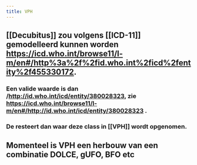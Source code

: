 ```yaml
---
title: VPH
---
```


## [[Decubitus]] zou volgens [[ICD-11]] gemodelleerd kunnen worden https://icd.who.int/browse11/l-m/en#/http%3a%2f%2fid.who.int%2ficd%2fentity%2f455330172.
### Een valide waarde is dan /http://id.who.int/icd/entity/380028323, zie https://icd.who.int/browse11/l-m/en#/http://id.who.int/icd/entity/380028323 .
### De resteert dan waar deze class in [[VPH]] wordt opgenomen.
## Momenteel is VPH een herbouw van een combinatie DOLCE, gUFO, BFO etc
